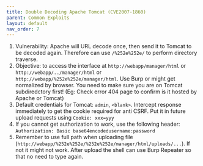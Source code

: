 ```yaml
---
title: Double Decoding Apache Tomcat (CVE2007-1860)
parent: Common Exploits
layout: default
nav_order: 7
---
```


1. Vulnerability: Apache will URL decode once, then send it to Tomcat to be decoded again. Therefore can use `/%252e%252e/` to perform directory traverse.
2. Objective: to access the interface at `http://webapp/manager/html` or `http://webapp/../manager/html` or `http://webapp/%252e%252e/manager/html`. Use Burp or might get normalized by browser. You need to make sure you are on Tomcat subdiredctory first! (Eg: Check error 404 page to confirm is it hosted by Apache or Tomcat)
3. Default credentials for Tomcat: `admin`, `<blank>`. Intercept response immediately to get the cookie required for anti CSRF. Put it in future upload requests using `Cookie: xxx=yyy`
4. If you cannot get authorization to work, use the following header:
   `Authorization: Basic base64encodedusername:password`
5. Remember to use full path when uploading file (`http://webapp/%252e%252e/%252e%252e/manager/html/uploads/...`). If not it might not work. After upload the shell can use Burp Repeater so that no need to type again.
